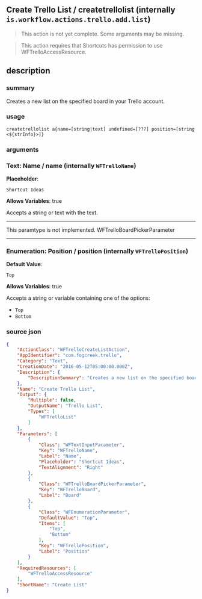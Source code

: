 
## Create Trello List / createtrellolist (internally `is.workflow.actions.trello.add.list`)

> This action is not yet complete. Some arguments may be missing.


> This action requires that Shortcuts has permission to use WFTrelloAccessResource.


## description
### summary
Creates a new list on the specified board in your Trello account.


### usage
`createtrellolist a{name=[string|text] undefined=[???] position=[string <${strInfo}>]}`

### arguments
### Text: Name / name (internally `WFTrelloName`)
**Placeholder**:
```
Shortcut Ideas
```
**Allows Variables**: true



Accepts a string 
or text
with the text.

---

This paramtype is not implemented. WFTrelloBoardPickerParameter

---

### Enumeration: Position / position (internally `WFTrelloPosition`)
**Default Value**:
```
Top
```
**Allows Variables**: true



Accepts a string 
or variable
containing one of the options:

- `Top`
- `Bottom`

### source json

```json
{
	"ActionClass": "WFTrelloCreateListAction",
	"AppIdentifier": "com.fogcreek.trello",
	"Category": "Text",
	"CreationDate": "2016-05-12T05:00:00.000Z",
	"Description": {
		"DescriptionSummary": "Creates a new list on the specified board in your Trello account."
	},
	"Name": "Create Trello List",
	"Output": {
		"Multiple": false,
		"OutputName": "Trello List",
		"Types": [
			"WFTrelloList"
		]
	},
	"Parameters": [
		{
			"Class": "WFTextInputParameter",
			"Key": "WFTrelloName",
			"Label": "Name",
			"Placeholder": "Shortcut Ideas",
			"TextAlignment": "Right"
		},
		{
			"Class": "WFTrelloBoardPickerParameter",
			"Key": "WFTrelloBoard",
			"Label": "Board"
		},
		{
			"Class": "WFEnumerationParameter",
			"DefaultValue": "Top",
			"Items": [
				"Top",
				"Bottom"
			],
			"Key": "WFTrelloPosition",
			"Label": "Position"
		}
	],
	"RequiredResources": [
		"WFTrelloAccessResource"
	],
	"ShortName": "Create List"
}
```
